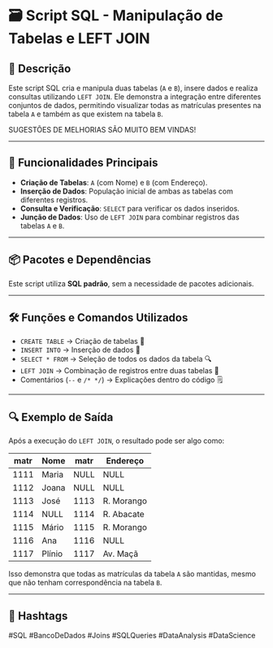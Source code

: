# 🗃️ Script SQL - Manipulação de Tabelas e LEFT JOIN

## 📌 Descrição
Este script SQL cria e manipula duas tabelas (`A` e `B`), insere dados e realiza consultas utilizando `LEFT JOIN`. Ele demonstra a integração entre diferentes conjuntos de dados, permitindo visualizar todas as matrículas presentes na tabela `A` e também as que existem na tabela `B`.

SUGESTÕES DE MELHORIAS SÃO MUITO BEM VINDAS!

---

## 🚀 Funcionalidades Principais
- **Criação de Tabelas**: `A` (com Nome) e `B` (com Endereço).
- **Inserção de Dados**: População inicial de ambas as tabelas com diferentes registros.
- **Consulta e Verificação**: `SELECT` para verificar os dados inseridos.
- **Junção de Dados**: Uso de `LEFT JOIN` para combinar registros das tabelas `A` e `B`.

---

## 📦 Pacotes e Dependências
Este script utiliza **SQL padrão**, sem a necessidade de pacotes adicionais.

---

## 🛠️ Funções e Comandos Utilizados
- `CREATE TABLE` → Criação de tabelas 📌  
- `INSERT INTO` → Inserção de dados 📝  
- `SELECT * FROM` → Seleção de todos os dados da tabela 🔍  
- `LEFT JOIN` → Combinação de registros entre duas tabelas 🔗  
- Comentários (`--` e `/* */`) → Explicações dentro do código 🗒️  

---

## 🔍 Exemplo de Saída
Após a execução do `LEFT JOIN`, o resultado pode ser algo como:

| matr  | Nome   | matr  | Endereço    |
|-------|--------|-------|------------|
| 1111  | Maria  | NULL  | NULL       |
| 1112  | Joana  | NULL  | NULL       |
| 1113  | José   | 1113  | R. Morango |
| 1114  | NULL   | 1114  | R. Abacate |
| 1115  | Mário  | 1115  | R. Morango |
| 1116  | Ana    | 1116  | NULL       |
| 1117  | Plínio | 1117  | Av. Maçã   |

Isso demonstra que todas as matrículas da tabela `A` são mantidas, mesmo que não tenham correspondência na tabela `B`.

---

## 📢 Hashtags  
#SQL #BancoDeDados #Joins #SQLQueries #DataAnalysis #DataScience
